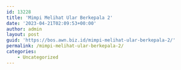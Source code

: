 ```yaml
---
id: 13228
title: 'Mimpi Melihat Ular Berkepala 2'
date: '2023-04-21T02:09:53+00:00'
author: admin
layout: post
guid: 'https://bos.awn.biz.id/mimpi-melihat-ular-berkepala-2/'
permalink: /mimpi-melihat-ular-berkepala-2/
categories:
    - Uncategorized
---
```


